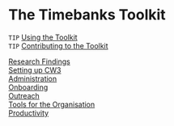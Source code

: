 # The Timebanks Toolkit

``TIP`` [Using the Toolkit](Usage.html)   
``TIP`` [Contributing to the Toolkit](Usage.html#contributing)

[Research Findings](Findings.html)    
[Setting up CW3](CommunityWeaver.html)    
[Administration](Administration.html)    
[Onboarding](Onboarding.html)    
[Outreach](Outreach.html)    
[Tools for the Organisation](Organisation.html)    
[Productivity](Productivity.html)    

